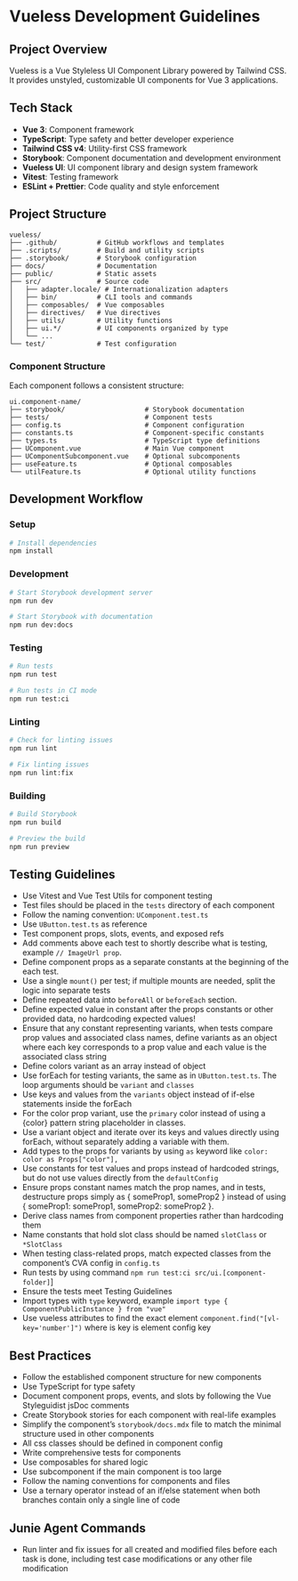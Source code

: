 # Vueless Development Guidelines

## Project Overview
Vueless is a Vue Styleless UI Component Library powered by Tailwind CSS. It provides unstyled, customizable UI components for Vue 3 applications.

## Tech Stack
- **Vue 3**: Component framework
- **TypeScript**: Type safety and better developer experience
- **Tailwind CSS v4**: Utility-first CSS framework
- **Storybook**: Component documentation and development environment
- **Vueless UI**: UI component library and design system framework
- **Vitest**: Testing framework
- **ESLint + Prettier**: Code quality and style enforcement

## Project Structure
```
vueless/
├── .github/          # GitHub workflows and templates
├── .scripts/         # Build and utility scripts
├── .storybook/       # Storybook configuration
├── docs/             # Documentation
├── public/           # Static assets
├── src/              # Source code
│   ├── adapter.locale/ # Internationalization adapters
│   ├── bin/          # CLI tools and commands
│   ├── composables/  # Vue composables
│   ├── directives/   # Vue directives
│   ├── utils/        # Utility functions
│   ├── ui.*/         # UI components organized by type
│   └── ...
└── test/             # Test configuration
```

### Component Structure
Each component follows a consistent structure:
```
ui.component-name/
├── storybook/                    # Storybook documentation
├── tests/                        # Component tests
├── config.ts                     # Component configuration
├── constants.ts                  # Component-specific constants
├── types.ts                      # TypeScript type definitions
├── UComponent.vue                # Main Vue component
├── UComponentSubcomponent.vue    # Optional subcomponents
├── useFeature.ts                 # Optional composables
└── utilFeature.ts                # Optional utility functions
```

## Development Workflow

### Setup
```bash
# Install dependencies
npm install
```

### Development
```bash
# Start Storybook development server
npm run dev

# Start Storybook with documentation
npm run dev:docs
```

### Testing
```bash
# Run tests
npm run test

# Run tests in CI mode
npm run test:ci
```

### Linting
```bash
# Check for linting issues
npm run lint

# Fix linting issues
npm run lint:fix
```

### Building
```bash
# Build Storybook
npm run build

# Preview the build
npm run preview
```

## Testing Guidelines
- Use Vitest and Vue Test Utils for component testing
- Test files should be placed in the `tests` directory of each component
- Follow the naming convention: `UComponent.test.ts`
- Use `UButton.test.ts` as reference
- Test component props, slots, events, and exposed refs
- Add comments above each test to shortly describe what is testing, example `// ImageUrl prop`. 
- Define component props as a separate constants at the beginning of the each test.
- Use a single `mount()` per test; if multiple mounts are needed, split the logic into separate tests
- Define repeated data into `beforeAll` or `beforeEach` section.
- Define expected value in constant after the props constants or other provided data, no hardcoding expected values!
- Ensure that any constant representing variants, when tests compare prop values and associated class names, define variants as an object where each key corresponds to a prop value and each value is the associated class string
- Define colors variant as an array instead of object
- Use forEach for testing variants, the same as in `UButton.test.ts`. The loop arguments should be `variant` and `classes`
- Use keys and values from the `variants` object instead of if-else statements inside the forEach
- For the color prop variant, use the `primary` color instead of using a {color} pattern string placeholder in classes.
- Use a variant object and iterate over its keys and values directly using forEach, without separately adding a variable with them.
- Add types to the props for variants by using `as` keyword like `color: color as Props["color"],`
- Use constants for test values and props instead of hardcoded strings, but do not use values directly from the `defaultConfig`
- Ensure props constant names match the prop names, and in tests, destructure props simply as { someProp1, someProp2 } instead of using { someProp1: someProp1, someProp2: someProp2 }.
- Derive class names from component properties rather than hardcoding them
- Name constants that hold slot class should be named `slotClass` or `*SlotClass`
- When testing class-related props, match expected classes from the component’s CVA config in `config.ts`
- Run tests by using command `npm run test:ci src/ui.[component-folder]`]
- Ensure the tests meet Testing Guidelines
- Import types with `type` keyword, example `import type { ComponentPublicInstance } from "vue"`
- Use vueless attributes to find the exact element `component.find("[vl-key='number']")` where is key is element config key

## Best Practices
- Follow the established component structure for new components
- Use TypeScript for type safety
- Document component props, events, and slots by following the Vue Styleguidist jsDoc comments
- Create Storybook stories for each component with real-life examples
- Simplify the component’s `storybook/docs.mdx` file to match the minimal structure used in other components
- All css classes should be defined in component config
- Write comprehensive tests for components
- Use composables for shared logic
- Use subcomponent if the main component is too large
- Follow the naming conventions for components and files
- Use a ternary operator instead of an if/else statement when both branches contain only a single line of code


## Junie Agent Commands
- Run linter and fix issues for all created and modified files before each task is done, including test case modifications or any other file modification
